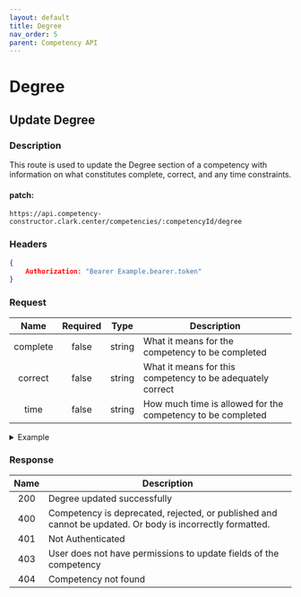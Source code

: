 ```yaml
---
layout: default
title: Degree
nav_order: 5
parent: Competency API
---
```

# Degree

## Update Degree

### Description
This route is used to update the Degree section of a competency with information on what constitutes complete, correct, and any time constraints.

#### patch: 
```http
https://api.competency-constructor.clark.center/competencies/:competencyId/degree
```

### Headers
```json
{
    Authorization: "Bearer Example.bearer.token"
}
```

### Request

| Name | Required | Type | Description |
|:----:|:-----:|:----:|-----|
| complete | false | string | What it means for the competency to be completed |
| correct | false | string | What it means for this competency to be adequately correct |
| time | false | string | How much time is allowed for the competency to be completed |

<details closed markdown="block">
  <summary>
    Example
  </summary>

### Example Http request body
```json
{
    body: {
        complete: "Given 5 dummy network requests from a tool like wireshark
        the student should be able to correcly identify and categorize 4.",
        correct: "Of the dummy network requests given, student must correctly 
        identify the port, protocol and likely purpose of the request.",
        time: "5 minutes",
    }
}
```

### Example Curl request
```bash
curl -X PATCH \
  -H "Content-Type: application/json" \
  -H "Authorization": "Bearer Example.bearer.token" \
  -d '{
        complete: "Given 5 dummy network requests from a tool like wireshark
        the student should be able to correcly identify and categorize 4.",
        correct: "Of the dummy network requests given, student must correctly 
        identify the port, protocol and likely purpose of the request.",
        time: "5 minutes",
        userId: "6112745b84804cf5833aa94c"
    }' \
  -L "https://api.competency-constructor.clark.center/competencies/6112745b84804cf5833aa94c/degree"
```
</details>

### Response

| Name | Description |
|:----:|----|
| 200 | Degree updated successfully |
| 400 | Competency is deprecated, rejected, or published and cannot be updated. Or body is incorrectly formatted. |
| 401 | Not Authenticated  |
| 403 | User does not have permissions to update fields of the competency |
| 404 | Competency not found |
